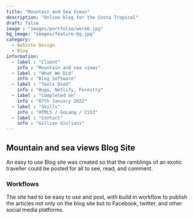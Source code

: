```yaml
---
title: "Mountain and Sea Views"
description: "Online blog for the Costa Tropical"
draft: false
image : "images/portfolio/work6.jpg"
bg_image: "images/feature-bg.jpg"
category: 
  - Website Design
  - Blog
information:
  - label : "Client"
    info : "Mountain and sea views"
  - label : "What We Did"
    info : "Blog Software"
  - label : "Tools Used"
    info : "Hugo, Netlify, Forestry"
  - label : "Completed on"
    info : "07th January 2022"
  - label : "Skills"
    info : "HTML5 / GoLang / CSS3"
  - label : "Contact"
    info : "Gillian Giuliani"
---
```


## Mountain and sea views Blog Site

An easy to use Blog site was created so that the ramblings of an exotic traveller could be posted
for all to see, read, and comment.

### Workflows
The site had to be easy to use and post, with build in workflow to publish the articles not only on
the blog site but to Facebook, twitter, and other social media platforms.


